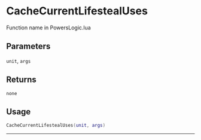 # CacheCurrentLifestealUses
Function name in PowersLogic.lua
## Parameters
`unit`, `args`
## Returns
`none`
## Usage
```lua
CacheCurrentLifestealUses(unit, args)
```
---
